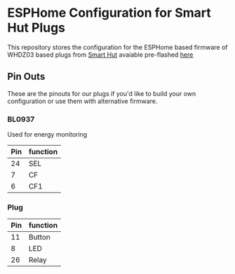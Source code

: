 # ESPHome Configuration for Smart Hut Plugs

This repository stores the configuration for the ESPHome based firmware of WHDZ03 based plugs from [Smart Hut](https://thesmarthut.com/) avaiable pre-flashed [here](https://thesmarthut.com/products/power-monitoring-smart-plug-preflashed-preconfigured) 

## Pin Outs
These are the pinouts for our plugs if you'd like to build your own configuration or use them with alternative firmware.

### BL0937
Used for energy monitoring

| Pin | function |
|----|----|
| 24 | SEL |
| 7 | CF |
| 6 | CF1|

### Plug

| Pin | function |
|----|----|
| 11 | Button |
| 8 | LED |
| 26 | Relay |
